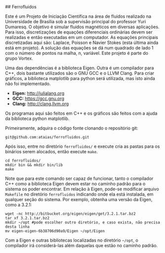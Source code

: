 <a name="Ferrofluidos"/>
## Ferrofluidos

Este é um Projeto de Iniciação Científica na área de fluidos realizado na Universidade de Brasília sob a supervisão principal do professor Yuri Dumaresq. O objetivo é simular fluidos magnéticos em diversas aplicações. Para isso, discretizações de equações diferenciais ordinárias devem ser realizadas e então executadas em um computador. As equações principais discretizadas aqui são: Laplace, Poisson e Navier Stokes (esta última ainda está em projeto). A solução das equações se dá num quadrado de lado 1 com o número de pontos na malha, n, variável. Este projeto é parte do grupo Vortex.

<a name="Dependências"/>
Uma das dependências é a biblioteca Eigen. Outra é um compilador para C++, dois bastante utilizados são o GNU GCC e o LLVM Clang. Para criar gráficos, a biblioteca matplotlib para python será utilizada, mas isto ainda não foi implementado.

- **Eigen:** <http://julialang.org>
- **GCC:** <https://gcc.gnu.org>
- **Clang:** <http://clang.llvm.org>

<a name="Como compilar e executar"/>

Os programas aqui são feitos em C++ e os gráficos são feitos com a ajuda da biblioteca python matplotlib. 

Primeiramente, adquira o código fonte clonando o repositório git:

	git@github.com:ataias/ferrofluidos.git

Após isso, entre no diretório `ferrofluidos/` e execute cria as pastas para os binários serem alocados, então execute `make`.

	cd ferrofluidos/
	mkdir bin && mkdir bin/lib
	make

Note que para este comando ser capaz de funcionar, tanto o compilador C++ como a biblioteca Eigen devem estar no caminho padrão para o sistema os poder encontrar. Em relação à Eigen, pode-se modificar arquivo `Makefile` no diretório `ferrofluidos` indicando onde ela está instalada, em qualquer seção do sistema. Por exemplo, obtenha uma versão da Eigen, como a 3.2.1:

	wget -nc http://bitbucket.org/eigen/eigen/get/3.2.1.tar.bz2
	tar xf 3.2.1.tar.bz2
	mkdir ~/opt #pode escolher outro diretório, e caso exista, não precisa desta linha
	mv eigen-eigen-6b38706d90a9/Eigen ~/opt/Eigen

Com a Eigen e outras bibliotecas localizadas no diretório `~/opt`, o compilador irá considerá-las além daquelas que estão no caminho padrão. 
